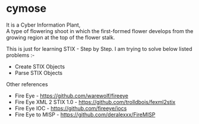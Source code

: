 # cymose
It is a Cyber Information Plant,  
A type of flowering shoot in which the first-formed flower develops from the growing region at the top of the flower stalk.

This is just for learning STIX - Step by Step.
I am trying to solve below listed problems :- 
* Create STIX Objects
* Parse STIX Objects

Other references
* Fire Eye - https://github.com/warewolf/fireeye
* Fire Eye XML 2 STIX 1.0 - https://github.com/trolldbois/fexml2stix
* Fire Eye IOC - https://github.com/fireeye/iocs
* Fire Eye to MISP - https://github.com/deralexxx/FireMISP
